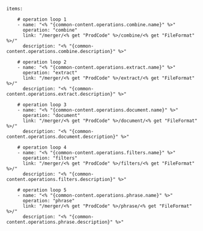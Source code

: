     items: 
          
        # operation loop 1
        - name: "<% "{common-content.operations.combine.name}" %>"
          operation: "combine"
          link: "/merger/<% get "ProdCode" %>/combine/<% get "FileFormat" %>/"
          description: "<% "{common-content.operations.combine.description}" %>"

        # operation loop 2
        - name: "<% "{common-content.operations.extract.name}" %>"
          operation: "extract"
          link: "/merger/<% get "ProdCode" %>/extract/<% get "FileFormat" %>/"
          description: "<% "{common-content.operations.extract.description}" %>"

        # operation loop 3
        - name: "<% "{common-content.operations.document.name}" %>"
          operation: "document"
          link: "/merger/<% get "ProdCode" %>/document/<% get "FileFormat" %>/"
          description: "<% "{common-content.operations.document.description}" %>"

        # operation loop 4
        - name: "<% "{common-content.operations.filters.name}" %>"
          operation: "filters"
          link: "/merger/<% get "ProdCode" %>/filters/<% get "FileFormat" %>/"
          description: "<% "{common-content.operations.filters.description}" %>"

        # operation loop 5
        - name: "<% "{common-content.operations.phrase.name}" %>"
          operation: "phrase"
          link: "/merger/<% get "ProdCode" %>/phrase/<% get "FileFormat" %>/"
          description: "<% "{common-content.operations.phrase.description}" %>"
          
        
          